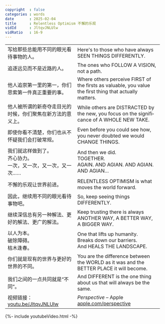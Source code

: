 ```yaml
---
copyright  : false
categories : words
date       : 2025-02-04
title      : Relentless Optimism 不懈的乐观
vidId      : JltqvJNLUlw
vidRatio   : 16-9
---
```

<table class="two-columns">

  <tr>
    <td>
      写给那些总能用不同的眼光看待事物的人。
    </td>
    <td>
      <span lang="en">
        Here's to those who have always SEEN THINGS DIFFERENTLY.
      </span>
    </td>
  </tr>

  <tr>
    <td>
      追逐远见而不是近路的人。
    </td>
    <td>
      <span lang="en">
        The ones who FOLLOW A VISION, not a path.
      </span>
    </td>
  </tr>

  <tr>
    <td>
      他人追崇第一里的第一，你们思索第一件真正重要的事。
    </td>
    <td>
      <span lang="en">
        Where others perceive FIRST of the firsts as valuable, you value the first thing that actually matters.
      </span>
    </td>
  </tr>

  <tr>
    <td>
      他人被所谓的新奇夺走目光的时候，你们聚焦在新方法的意义上。
    </td>
    <td>
      <span lang="en">
        While others are DISTRACTED by the new, you focus on the significance of A WHOLE NEW TAKE.
      </span>
    </td>
  </tr>

  <tr>
    <td>
      即使你看不清楚，你们也从不怀疑我们会打破常规。
    </td>
    <td>
      <span lang="en">
        Even before you could see how, you never doubted we would CHANGE THINGS.
      </span>
    </td>
  </tr>

  <tr>
    <td>
      我们就这样做到了。<br>
      齐心协力。<br>
      一次，又一次，又一次，又一次……
    </td>
    <td>
      <span lang="en">
        And then we did.<br>
        TOGETHER.<br>
        AGAIN. AND AGIAN. AND AGIAN. AND AGIAN…
      </span>
    </td>
  </tr>

  <tr>
    <td>
      不懈的乐观让世界前进。
    </td>
    <td>
      <span lang="en">
        RELENTLESS OPTIMISM is what moves the world forward.
      </span>
    </td>
  </tr>

  <tr>
    <td>
      因此，继续用不同的眼光看待事物吧。
    </td>
    <td>
      <span lang="en">
        So, keep seeing things DIFFERENTLY.
      </span>
    </td>
  </tr>

  <tr>
    <td>
      继续深信总有另一种解法、更好的解法、更广的解法。
    </td>
    <td>
      <span lang="en">
        Keep trusting there is always ANOTHER WAY, A BETTER WAY, A BIGGER WAY.
      </span>
    </td>
  </tr>

  <tr>
    <td>
      以人为本。<br>
      破除障碍。<br>
      枯木逢春。
    </td>
    <td>
      <span lang="en">
        One that lifts up humanity.<br>
        Breaks down our barriers.<br>
        And HEALS THE LANDSCAPE.
      </span>
    </td>
  </tr>

  <tr>
    <td>
      你们就是现有的世界与更好的世界的不同。
    </td>
    <td>
      <span lang="en">
        You are the difference between the WORLD as it was and the BETTER PLACE it will become.
      </span>
    </td>
  </tr>

  <tr>
    <td>
      我们之间的一点共同就是“不同”。
    </td>
    <td>
      <span lang="en">
        And DIFFERENT is the one thing about us that will always be the same.
      </span>
    </td>
  </tr>

  <tr>
    <td>
      视频链接：<br>
      <a lang="en" class="url" href="https://youtube.com/watch?v=JltqvJNLUlw">youtu.be/JltqvJNLUlw</a>
    </td>
    <td>
      <span lang="en">
        <i>Perspective</i> – Apple
        <a href="https://www.apple.com/perspective/" class="url">
          apple.com/perspective
        </a>
      </span>
    </td>
  </tr>

</table>

{%- include youtubeVideo.html -%}